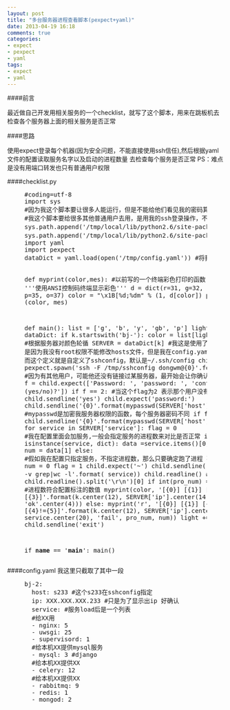 ```yaml
---
layout: post
title: "多台服务器进程查看脚本(pexpect+yaml)"
date: 2013-04-19 16:18
comments: true
categories: 
- expect
- pexpect
- yaml
tags:
- expect
- yaml
---
```


####前言

最近做自己开发用相关服务的一个checklist，就写了这个脚本，用来在跳板机去检查各个服务器上面的相关服务是否正常

####思路

使用expect登录每个机器(因为安全问题，不能直接使用ssh信任),然后根据yaml文件的配置读取服务名字以及启动的进程数量
去检查每个服务是否正常
PS：难点是没有用端口转发也只有普通用户权限

####checklist.py

<div class="bogus-wrapper"><notextile><figure class="code"><pre class="sh_python">
#coding=utf-8
import sys
#因为我这个脚本要让很多人能运行，但是不能给他们看见我的密码算法,所以是pyc
#我这个脚本要给很多其他普通用户去用，是用我的ssh登录操作，不能放在我的home目录，所以放在tmp
sys.path.append('/tmp/local/lib/python2.6/site-packages/PyYAML-3.10-py2.6-linux-x86_64.egg') #依赖yaml
sys.path.append('/tmp/local/lib/python2.6/site-packages/pexpect-2.4-py2.6.egg') #依赖pexpect
import yaml
import pexpect
dataDict = yaml.load(open('/tmp/config.yaml')) #将我的yaml配置load进来

def myprint(color,mes): #以前写的一个终端彩色打印的函数
    '''使用ANSI控制码终端显示彩色'''
    d = dict(r=31, g=32, gb=36, y=33, b=34, p=35, o=37)
    color = "\x1B[%d;%dm" % (1, d[color])
    print "%s%s\x1B[0m" % (color, mes)

def main():
    list = ['g', 'b', 'y', 'gb', 'p']
    light = 0
    for k in dataDict:
        if k.startswith('bj-'):
        color = list[light%5] #根据服务器对颜色轮循
            SERVER = dataDict[k]
        #我这是使用了-F 是因为我没有root权限不能修改hosts文件，但是我在config.yaml使用了别名，
        而这个定义就是自定义了sshconfig，默认是~/.ssh/config
        child = pexpect.spawn('ssh -F /tmp/sshconfig dongwm@{0}'.format(SERVER['host']))
        #因为有其他用户，可能他还没有链接过某服务器，最开始会让你确认服务器标识，需要点yes
        f = child.expect(['Password: ', 'password: ', 'continue connecting (yes/no)?'])
        if f == 2:
            #当这个flag为2  表示那个用户没有登录过某服务器
            child.sendline('yes')
            child.expect('password:')
            child.sendline('{0}'.format(mypasswd(SERVER['host']))) #mypasswd是加密我服务器权限的函数，每个服务器密码不同
        if f == 1:
            child.sendline('{0}'.format(mypasswd(SERVER['host'])))
        child.expect('~')
        for service in SERVER['service']:
        flag = 0
        #我在配置里面会加服务,一般会指定服务的进程数来对比是否正常
        if isinstance(service, dict):
            data =service.items()[0]
            service = data[0]
            num = data[1]
        else:
        #假如我在配置只指定服务，不指定进程数，那么只要确定跑了进程 不在乎进程数
            num = 0
            flag = 1
            child.expect('~')
            child.sendline('ps -ef|grep {0}|grep -v grep|wc -l'.format(
            service))
            child.readline()
            #进程数
            pro_num = child.readline().split('\r\n')[0]
        if int(pro_num) == num or flag:
            #进程数符合配置标注的数值
            myprint(color, '[{0}]  [{1}]  [{2}]  [{3}]'.format(k.center(12), 
            SERVER['ip'].center(14), service.center(20), 'ok'.center(4)))
        else:
            myprint('r', '[{0}]  [{1}]  [{2}]  [{3}]  [{4}!={5}]'.format(k.center(12), 
            SERVER['ip'].center(14), service.center(20), 'fail', 
            pro_num, num))
        light += 1
            child.sendline('exit')

if __name__ == '__main__':
    main()
</pre></figure></notextile></div>

####config.yaml 我这里只截取了其中一段

<div class="bogus-wrapper"><notextile><figure class="code"><pre class="sh_bash">
bj-2:
  host: s233 #这个s233在sshconfig指定
  ip: XXX.XXX.XXX.233 #只是为了显示出ip 好确认
  service: #服务load后是一个列表
  #给XX用
  - nginx: 5
  - uwsgi: 25
  - supervisord: 1
  #给本机XX提供mysql服务
  - mysql: 3 #django
  #给本机XX提供XX
  - celery: 12 
  #给本机XX提供XX
  - rabbitmq: 9
  - redis: 1
  - mongod: 2
</pre></figure></notextile></div>

